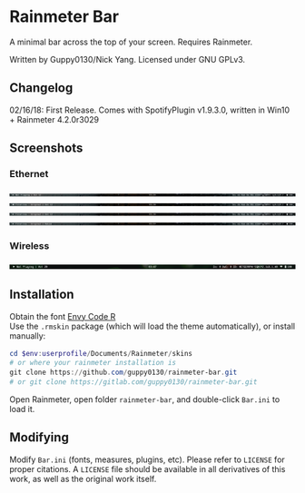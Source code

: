 # Rainmeter Bar

A minimal bar across the top of your screen. Requires Rainmeter.

Written by Guppy0130/Nick Yang. Licensed under GNU GPLv3.

## Changelog
02/16/18: First Release. Comes with SpotifyPlugin v1.9.3.0, written in Win10 + Rainmeter 4.2.0r3029

## Screenshots
### Ethernet
![Ethernet-no-music](screenshots/ethernet-no-music.png)
![Ethernet-playing](screenshots/ethernet-playing.png)
![Ethernet-paused](screenshots/ethernet-paused.png)
![Ethernet-muted](screenshots/ethernet-muted.png)
### Wireless
![Wireless-no-music](screenshots/wireless-no-music.png)

## Installation
Obtain the font [Envy Code R](https://damieng.com/blog/2008/05/26/envy-code-r-preview-7-coding-font-released)  
Use the `.rmskin` package (which will load the theme automatically), or install manually:

```powershell
cd $env:userprofile/Documents/Rainmeter/skins
# or where your rainmeter installation is
git clone https://github.com/guppy0130/rainmeter-bar.git
# or git clone https://gitlab.com/guppy0130/rainmeter-bar.git
```

Open Rainmeter, open folder `rainmeter-bar`, and double-click `Bar.ini` to load it.

## Modifying
Modify `Bar.ini` (fonts, measures, plugins, etc). Please refer to `LICENSE` for proper citations. A `LICENSE` file should be available in all derivatives of this work, as well as the original work itself.
